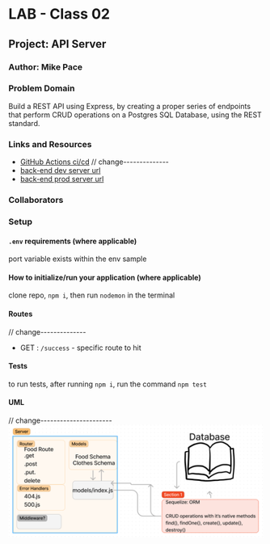 # LAB - Class 02

## Project: API Server

### Author: Mike Pace

### Problem Domain  

Build a REST API using Express, by creating a proper series of endpoints that perform CRUD operations on a Postgres SQL Database, using the REST standard.

### Links and Resources

- [GitHub Actions ci/cd](https://github.com/catdude2000/api-server/actions)
// change--------------
- [back-end dev server url](https://api-server-basic.onrender.com/)
- [back-end prod server url](http://xyz.com)

### Collaborators

### Setup

#### `.env` requirements (where applicable)

port variable exists within the env sample

#### How to initialize/run your application (where applicable)

clone repo, `npm i`, then run `nodemon` in the terminal

#### Routes

// change--------------
- GET : `/success` - specific route to hit

#### Tests

to run tests, after running `npm i`, run the command `npm test`

#### UML

// change----------------------
![UML image](assets/Lab3UML.png)

